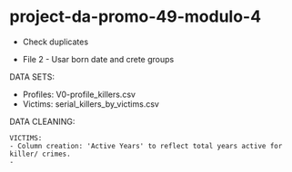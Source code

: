 # project-da-promo-49-modulo-4


- Check duplicates

- File 2 - Usar born date and crete groups

DATA SETS: 
- Profiles: V0-profile_killers.csv
- Victims: serial_killers_by_victims.csv

DATA CLEANING:


    VICTIMS:
    - Column creation: 'Active Years' to reflect total years active for killer/ crimes.
    - 